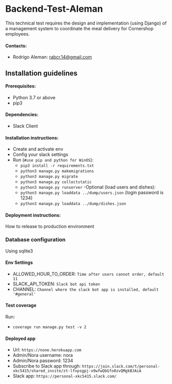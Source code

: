 # Backend-Test-Aleman

This technical test requires the design and implementation (using Django) of a management system to coordinate the meal delivery for Cornershop employees.

#### Contacts:
* Rodrigo Aleman: rabcr.14@gmail.com


## Installation guidelines

#### Prerequisites:
- Python 3.7 or above
- pip3

#### Dependencies:
- Slack Client

#### Installation instructions:
- Create and activate env
- Config your slack settings
- Run (`#use pip and python for WinOS`):
  * `pip3 install -r requirements.txt`
  * `python3 manage.py makemigrations`
  * `python3 manage.py migrate`
  * `python3 manage.py collectstatic`
  * `python3 manage.py runserver`
-Optional (load users and dishes):
  * `python3 manage.py loaddata ../dump/users.json` (login password is 1234)
  * `python3 manage.py loaddata ../dump/dishes.json`

#### Deployment instructions:
How to release to production environment

### Database configuration
Using sqlite3

#### Env Settings
* ALLOWED_HOUR_TO_ORDER: `Time after users cannot order, default 11`
* SLACK_API_TOKEN: `Slack bot api token`
* CHANNEL: `Channel where the slack bot app is installed, default '#general'`

#### Test coverage
Run:
  * `coverage run manage.py test -v 2`

#### Deployed app
* Url: `https://none.herokuapp.com`
* Admin/Nora username: nora
* Admin/Nora password: 1234
* Subscribe to Slack app through: `https://join.slack.com/t/personal-xkc5415/shared_invite/zt-lfvpsgpj-x9wfwQbGfo0zvQMgkBJAiA`
* Slack app: `https://personal-xkc5415.slack.com/`
